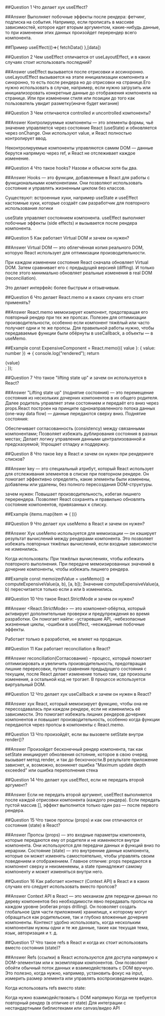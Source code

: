##Question 1
Что делает хук useEffect?

##Answer
Выполняет побочные эффекты после рендера: фетчинг, подписка на события.
Например, если прописать в массиве зависимостей, которое идет вторым аргументом, какие-нибудь данные, то при изменении этих данных произойдет перерендер всего компонента.

##Пример
useEffect(()=>{
fetchData()
},[data])

##Question 2
Чем useEffect отличается от useLayoutEffect, и в каких случаях стоит использовать последний?

##Answer
useEffect вызывается после отрисовки и ассинхронно. useLayoutEffect вызывается на этапе инициализации компонента и синхронно, то есть после рендера но до отрисовки на странице.Его нужно использовать в случае, например, если нужно загрузить или инициализоровать конкретные данные до отображения компонента на странице. Или при изменении стиля или позиции до того как пользователь увидит разметку(иначе будет мигание)

##Question 3
Чем отличаются controlled и uncontrolled компоненты?

##Answer
Контролируемые компоненты — это элементы формы, чьё значение управляется через состояние React (useState) и обновляется через onChange. Они используют value, и React полностью контролирует ввод.

Неконтролируемые компоненты управляются самим DOM — данные берутся напрямую через ref, и React не отслеживает каждое изменение.

##Question 4
Что такое hooks? Назови и объясни хотя бы два.

##Answer
Hooks — это функции, добавленные в React для работы с функциональными компонентами. Они позволяют использовать состояние и управлять жизненным циклом без классов.

Существуют:
встроенные хуки, например useState и useEffect
кастомные хуки, которые создаёт сам разработчик для повторного использования логики

useState управляет состоянием компонента.
useEffect выполняет побочные эффекты (side effects) и вызывается после рендера компонента.

##Question 5
Как работает Virtual DOM и зачем он нужен?

##Answer
Virtual DOM — это облегчённая копия реального DOM, которую React использует для оптимизации производительности.

При каждом изменении состояния React сначала обновляет Virtual DOM.
Затем сравнивает его с предыдущей версией (diffing).
И только после этого минимально обновляет реальные изменения в real DOM (reconciliation).

Это делает интерфейс более быстрым и отзывчивым.

##Question 6
Что делает React.memo и в каких случаях его стоит применять?

##Answer
React.memo мемоизирует компонент, предотвращая его повторный рендер при тех же пропсах. Полезен для оптимизации производительности, особенно если компонент тяжёлый или часто получает одни и те же пропсы. Для правильной работы нужно, чтобы передаваемые функции были обёрнуты в useCallback, а объекты — в useMemo.

##Example
const ExpensiveComponent = React.memo(({ value }: { value: number }) => {
console.log("rendered");
return <div>{value}</div>;
});

##Question 7
Что такое "lifting state up" и зачем он используется в React?

##Answer
"Lifting state up" (поднятие состояния) — это перемещение состояния из нескольких дочерних компонентов в их общего родителя. Далее родитель управляет этим состоянием и передаёт его вниз через props.React построен на принципе однонаправленного потока данных (one-way data flow) — данные передаются сверху вниз. Поднятие состояния:

Обеспечивает согласованность (consistency) между связанными компонентами;
Позволяет избежать дублирования состояния в разных местах;
Делает логику управления данными централизованной и предсказуемой;
Упрощает отладку и поддержку.

##Question 8
Что такое key в React и зачем он нужен при рендеринге списков?

##Answer
key — это специальный атрибут, который React использует для отслеживания элементов в списке при повторном рендере. Он помогает эффективно определять, какие элементы были изменены, добавлены или удалены, без полного пересоздания DOM-структуры.

зачем нужен:
Повышает производительность, избегая лишнего перерендера.
Позволяет React сохранять и правильно обновлять состояние компонентов, привязанных к списку.

##Example
{items.map(item => (
<Item key={item.id} value={item.value} />
))}

##Question 9
Что делает хук useMemo в React и зачем он нужен?

##Answer
Хук useMemo используется для мемоизации — он кэширует результат вычислений между рендерами компонента. Это позволяет избежать повторных тяжёлых вычислений, если входные зависимости не изменились.

Когда использовать:
При тяжёлых вычислениях, чтобы избежать повторного выполнения.
При передаче мемоизированных значений в дочерние компоненты, чтобы избежать лишнего рендера.

##Example
const memoizedValue = useMemo(() => computeExpensiveValue(a, b), [a, b]);
Значение computeExpensiveValue(a, b) пересчитается только если a или b изменились.

##Question 10
Что такое React.StrictMode и зачем он нужен?

##Answer
<React.StrictMode> — это компонент-обёртка, который активирует дополнительные проверки и предупреждения во время разработки.
Он помогает найти:
-устаревшие API,
-небезопасные жизненные циклы,
-ошибки в useEffect,
-неожиданные побочные эффекты.

Работает только в разработке, не влияет на продакшн.

##Question 11
Как работает reconciliation в React?

##Answer
reconciliation(Согласование) - процесс, который помогает оптимизировать и увеличить производительность, предотвращая лишние перересовки, путем сравнения предыдущего состояния с текущим, после React делает изменение только там, где произошли изменения, а остальной код не трогает. В процессе используется виртуальный DOM.

##Question 12
Что делает хук useCallback и зачем он нужен в React?

##Answer
хук React, который мемоизирует функцию, чтобы она не пересоздавалась при каждом рендере, если не изменились её зависимости. Это помогает избежать лишних рендеров дочерних компонентов и повышает производительность, особенно когда функции передаются через пропсы в компоненты с React.memo.

##Question 13
Что произойдёт, если вы вызовете setState внутри render()?

##Answer
Произойдет бесконечный рендер компонента, так как setState инициирует обнолвения остояние, которое в свою очеред вызывает метод render, и так до бескочности.В результате приложение зависнет, и, возможно, возникнет ошибка "Maximum update depth exceeded" или ошибка переполнения стека

##Question 14
Что делает хук useEffect, если не передать второй аргумент?

##Answer
Если не передать второй аргумент, useEffect выполняется после каждой отрисовки компонента (каждого рендера).
Если передать пустой массив [], эффект выполнится только один раз — после первого рендера.

##Question 15
Что такое пропсы (props) и как они отличаются от состояния (state) в React?

##Answer
Пропсы (props) — это входные параметры компонента, которые передаются ему от родителя и не изменяются внутри компонента. Они используются для передачи данных и функций вниз по иерархии.
Состояние (state) — это внутренние данные компонента, которые он может изменять самостоятельно, чтобы управлять своим поведением и отображением.
Главное отличие: props передаются в компонент сверху и неизменяемы, а state принадлежит самому компоненту и может изменяться внутри него.

##Question 16
Как работает контекст (Context API) в React и в каких случаях его следует использовать вместо пропсов?

##Answer
Context API в React — это механизм для передачи данных по дереву компонентов без необходимости явно передавать пропсы на каждом уровне (избегая props drilling). Он позволяет создать глобальное (для части приложения) хранилище, к которому могут обращаться как родительские, так и глубоко вложенные дочерние компоненты.
Контекст удобно использовать, когда нескольким компонентам нужны одни и те же данные, такие как текущая тема, язык, авторизация и т. д.

##Question 17
Что такое refs в React и когда их стоит использовать вместо состояния (state)?

##Answer
Refs (ссылки) в React используются для доступа напрямую к DOM-элементам или к экземплярам компонентов. Они позволяют обойти обычный поток данных и взаимодействовать с DOM вручную. Это полезно, когда нужно, например, установить фокус на input, измерить размер элемента или управлять воспроизведением видео.

Когда использовать refs вместо state:

Когда нужно взаимодействовать с DOM напрямую
Когда не требуется повторный рендер (в отличие от state)
Для интеграции с нестандартными библиотеками или canvas/видео API

